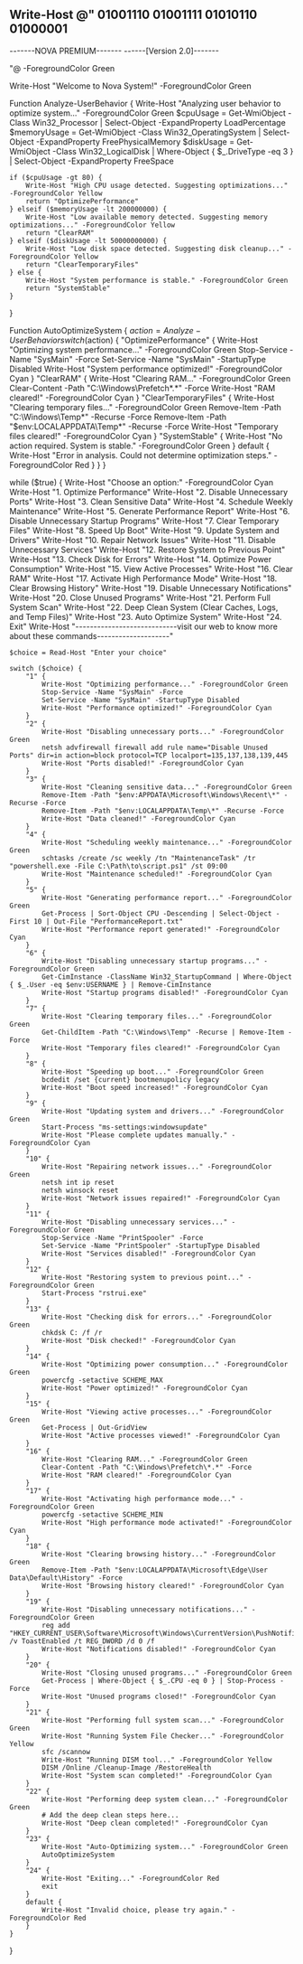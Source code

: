 Write-Host @"
01001110 01001111 01010110 01000001
--------------------------
-------NOVA PREMIUM-------
------[Version 2.0]-------

"@ -ForegroundColor Green

Write-Host "Welcome to Nova System!" -ForegroundColor Green

Function Analyze-UserBehavior {
    Write-Host "Analyzing user behavior to optimize system..." -ForegroundColor Green
    $cpuUsage = Get-WmiObject -Class Win32_Processor | Select-Object -ExpandProperty LoadPercentage
    $memoryUsage = Get-WmiObject -Class Win32_OperatingSystem | Select-Object -ExpandProperty FreePhysicalMemory
    $diskUsage = Get-WmiObject -Class Win32_LogicalDisk | Where-Object { $_.DriveType -eq 3 } | Select-Object -ExpandProperty FreeSpace

    if ($cpuUsage -gt 80) {
        Write-Host "High CPU usage detected. Suggesting optimizations..." -ForegroundColor Yellow
        return "OptimizePerformance"
    } elseif ($memoryUsage -lt 200000000) {
        Write-Host "Low available memory detected. Suggesting memory optimizations..." -ForegroundColor Yellow
        return "ClearRAM"
    } elseif ($diskUsage -lt 50000000000) {
        Write-Host "Low disk space detected. Suggesting disk cleanup..." -ForegroundColor Yellow
        return "ClearTemporaryFiles"
    } else {
        Write-Host "System performance is stable." -ForegroundColor Green
        return "SystemStable"
    }
}

Function AutoOptimizeSystem {
    $action = Analyze-UserBehavior
    switch ($action) {
        "OptimizePerformance" {
            Write-Host "Optimizing system performance..." -ForegroundColor Green
            Stop-Service -Name "SysMain" -Force
            Set-Service -Name "SysMain" -StartupType Disabled
            Write-Host "System performance optimized!" -ForegroundColor Cyan
        }
        "ClearRAM" {
            Write-Host "Clearing RAM..." -ForegroundColor Green
            Clear-Content -Path "C:\Windows\Prefetch\*.*" -Force
            Write-Host "RAM cleared!" -ForegroundColor Cyan
        }
        "ClearTemporaryFiles" {
            Write-Host "Clearing temporary files..." -ForegroundColor Green
            Remove-Item -Path "C:\Windows\Temp\*" -Recurse -Force
            Remove-Item -Path "$env:LOCALAPPDATA\Temp\*" -Recurse -Force
            Write-Host "Temporary files cleared!" -ForegroundColor Cyan
        }
        "SystemStable" {
            Write-Host "No action required. System is stable." -ForegroundColor Green
        }
        default {
            Write-Host "Error in analysis. Could not determine optimization steps." -ForegroundColor Red
        }
    }
}

while ($true) {
    Write-Host "Choose an option:" -ForegroundColor Cyan
    Write-Host "1. Optimize Performance"
    Write-Host "2. Disable Unnecessary Ports"
    Write-Host "3. Clean Sensitive Data"
    Write-Host "4. Schedule Weekly Maintenance"
    Write-Host "5. Generate Performance Report"
    Write-Host "6. Disable Unnecessary Startup Programs"
    Write-Host "7. Clear Temporary Files"
    Write-Host "8. Speed Up Boot"
    Write-Host "9. Update System and Drivers"
    Write-Host "10. Repair Network Issues"
    Write-Host "11. Disable Unnecessary Services"
    Write-Host "12. Restore System to Previous Point"
    Write-Host "13. Check Disk for Errors"
    Write-Host "14. Optimize Power Consumption"
    Write-Host "15. View Active Processes"
    Write-Host "16. Clear RAM"
    Write-Host "17. Activate High Performance Mode"
    Write-Host "18. Clear Browsing History"
    Write-Host "19. Disable Unnecessary Notifications"
    Write-Host "20. Close Unused Programs"
    Write-Host "21. Perform Full System Scan"
    Write-Host "22. Deep Clean System (Clear Caches, Logs, and Temp Files)"
    Write-Host "23. Auto Optimize System"
    Write-Host "24. Exit"
    Write-Host "----------------------------visit our web to know more about these commands--------------------"

    $choice = Read-Host "Enter your choice"

    switch ($choice) {
        "1" {
            Write-Host "Optimizing performance..." -ForegroundColor Green
            Stop-Service -Name "SysMain" -Force
            Set-Service -Name "SysMain" -StartupType Disabled
            Write-Host "Performance optimized!" -ForegroundColor Cyan
        }
        "2" {
            Write-Host "Disabling unnecessary ports..." -ForegroundColor Green
            netsh advfirewall firewall add rule name="Disable Unused Ports" dir=in action=block protocol=TCP localport=135,137,138,139,445
            Write-Host "Ports disabled!" -ForegroundColor Cyan
        }
        "3" {
            Write-Host "Cleaning sensitive data..." -ForegroundColor Green
            Remove-Item -Path "$env:APPDATA\Microsoft\Windows\Recent\*" -Recurse -Force
            Remove-Item -Path "$env:LOCALAPPDATA\Temp\*" -Recurse -Force
            Write-Host "Data cleaned!" -ForegroundColor Cyan
        }
        "4" {
            Write-Host "Scheduling weekly maintenance..." -ForegroundColor Green
            schtasks /create /sc weekly /tn "MaintenanceTask" /tr "powershell.exe -File C:\Path\to\script.ps1" /st 09:00
            Write-Host "Maintenance scheduled!" -ForegroundColor Cyan
        }
        "5" {
            Write-Host "Generating performance report..." -ForegroundColor Green
            Get-Process | Sort-Object CPU -Descending | Select-Object -First 10 | Out-File "PerformanceReport.txt"
            Write-Host "Performance report generated!" -ForegroundColor Cyan
        }
        "6" {
            Write-Host "Disabling unnecessary startup programs..." -ForegroundColor Green
            Get-CimInstance -ClassName Win32_StartupCommand | Where-Object { $_.User -eq $env:USERNAME } | Remove-CimInstance
            Write-Host "Startup programs disabled!" -ForegroundColor Cyan
        }
        "7" {
            Write-Host "Clearing temporary files..." -ForegroundColor Green
            Get-ChildItem -Path "C:\Windows\Temp" -Recurse | Remove-Item -Force
            Write-Host "Temporary files cleared!" -ForegroundColor Cyan
        }
        "8" {
            Write-Host "Speeding up boot..." -ForegroundColor Green
            bcdedit /set {current} bootmenupolicy legacy
            Write-Host "Boot speed increased!" -ForegroundColor Cyan
        }
        "9" {
            Write-Host "Updating system and drivers..." -ForegroundColor Green
            Start-Process "ms-settings:windowsupdate"
            Write-Host "Please complete updates manually." -ForegroundColor Cyan
        }
        "10" {
            Write-Host "Repairing network issues..." -ForegroundColor Green
            netsh int ip reset
            netsh winsock reset
            Write-Host "Network issues repaired!" -ForegroundColor Cyan
        }
        "11" {
            Write-Host "Disabling unnecessary services..." -ForegroundColor Green
            Stop-Service -Name "PrintSpooler" -Force
            Set-Service -Name "PrintSpooler" -StartupType Disabled
            Write-Host "Services disabled!" -ForegroundColor Cyan
        }
        "12" {
            Write-Host "Restoring system to previous point..." -ForegroundColor Green
            Start-Process "rstrui.exe"
        }
        "13" {
            Write-Host "Checking disk for errors..." -ForegroundColor Green
            chkdsk C: /f /r
            Write-Host "Disk checked!" -ForegroundColor Cyan
        }
        "14" {
            Write-Host "Optimizing power consumption..." -ForegroundColor Green
            powercfg -setactive SCHEME_MAX
            Write-Host "Power optimized!" -ForegroundColor Cyan
        }
        "15" {
            Write-Host "Viewing active processes..." -ForegroundColor Green
            Get-Process | Out-GridView
            Write-Host "Active processes viewed!" -ForegroundColor Cyan
        }
        "16" {
            Write-Host "Clearing RAM..." -ForegroundColor Green
            Clear-Content -Path "C:\Windows\Prefetch\*.*" -Force
            Write-Host "RAM cleared!" -ForegroundColor Cyan
        }
        "17" {
            Write-Host "Activating high performance mode..." -ForegroundColor Green
            powercfg -setactive SCHEME_MIN
            Write-Host "High performance mode activated!" -ForegroundColor Cyan
        }
        "18" {
            Write-Host "Clearing browsing history..." -ForegroundColor Green
            Remove-Item -Path "$env:LOCALAPPDATA\Microsoft\Edge\User Data\Default\History" -Force
            Write-Host "Browsing history cleared!" -ForegroundColor Cyan
        }
        "19" {
            Write-Host "Disabling unnecessary notifications..." -ForegroundColor Green
            reg add "HKEY_CURRENT_USER\Software\Microsoft\Windows\CurrentVersion\PushNotifications" /v ToastEnabled /t REG_DWORD /d 0 /f
            Write-Host "Notifications disabled!" -ForegroundColor Cyan
        }
        "20" {
            Write-Host "Closing unused programs..." -ForegroundColor Green
            Get-Process | Where-Object { $_.CPU -eq 0 } | Stop-Process -Force
            Write-Host "Unused programs closed!" -ForegroundColor Cyan
        }
        "21" {
            Write-Host "Performing full system scan..." -ForegroundColor Green
            Write-Host "Running System File Checker..." -ForegroundColor Yellow
            sfc /scannow
            Write-Host "Running DISM tool..." -ForegroundColor Yellow
            DISM /Online /Cleanup-Image /RestoreHealth
            Write-Host "System scan completed!" -ForegroundColor Cyan
        }
        "22" {
            Write-Host "Performing deep system clean..." -ForegroundColor Green
            # Add the deep clean steps here...
            Write-Host "Deep clean completed!" -ForegroundColor Cyan
        }
        "23" {
            Write-Host "Auto-Optimizing system..." -ForegroundColor Green
            AutoOptimizeSystem
        }
        "24" {
            Write-Host "Exiting..." -ForegroundColor Red
            exit
        }
        default {
            Write-Host "Invalid choice, please try again." -ForegroundColor Red
        }
    }
}

